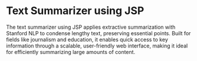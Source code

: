 # Text Summarizer using JSP
The text summarizer using JSP applies extractive summarization with Stanford NLP to condense lengthy text, preserving essential points. Built for fields like journalism and education, it enables quick access to key information through a scalable, user-friendly web interface, making it ideal for efficiently summarizing large amounts of content.
